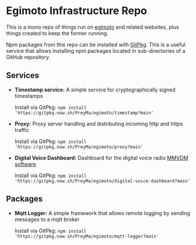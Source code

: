 # Egimoto Infrastructure Repo

This is a mono repo of things run on [egimoto](https://www.egimoto.com) and
related websites, plus things created to keep the former running.

Npm packages from this repo can be installed with [GitPkg](https://gitpkg.vercel.app/). This is a 
useful service that allows installing npm packages located in sub-directories of a GitHub
repository.

## Services

- __Timestamp service:__ A simple service for cryptographically signed timestamps
  
  Install via GitPkg: `npm install 'https://gitpkg.now.sh/PreyMa/egimoto/timestamp?main'`

- __Proxy:__ Proxy server handling and distributing incoming http and https traffic

  Install via GitPkg: `npm install 'https://gitpkg.now.sh/PreyMa/egimoto/proxy?main'`

- __Digital Voice Dashboard:__ Dashboard for the digital voice radio [MMVDM software](https://github.com/g4klx/MMDVMHost)

  Install via GitPkg: `npm install 'https://gitpkg.now.sh/PreyMa/egimoto/digital-voice-dashboard?main'`

## Packages

- __Mqtt Logger:__ A simple framework that allows remote logging by sending messages
  to a mqtt broker

  Install via GitPkg: `npm install 'https://gitpkg.now.sh/PreyMa/egimoto/mqtt-logger?main'`


